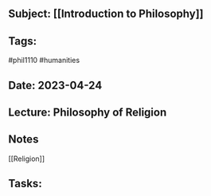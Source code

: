 ## Subject: [[Introduction to Philosophy]]
## Tags:
#phil1110 #humanities 
## Date: 2023-04-24
## Lecture: Philosophy of Religion

## Notes
[[Religion]]

## Tasks: